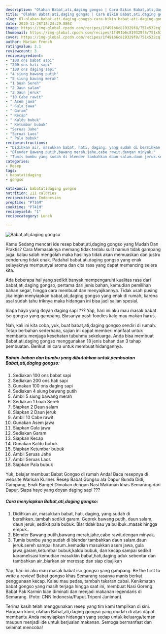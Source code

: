 ```yaml
---
description: "Olahan Babat,ati,daging gongso | Cara Bikin Babat,ati,daging gongso Yang Sedap"
title: "Olahan Babat,ati,daging gongso | Cara Bikin Babat,ati,daging gongso Yang Sedap"
slug: 61-olahan-babat-ati-daging-gongso-cara-bikin-babat-ati-daging-gongso-yang-sedap
date: 2020-11-28T18:24:29.886Z
image: https://img-global.cpcdn.com/recipes/1f491b6c819329f8/751x532cq70/babatatidaging-gongso-foto-resep-utama.jpg
thumbnail: https://img-global.cpcdn.com/recipes/1f491b6c819329f8/751x532cq70/babatatidaging-gongso-foto-resep-utama.jpg
cover: https://img-global.cpcdn.com/recipes/1f491b6c819329f8/751x532cq70/babatatidaging-gongso-foto-resep-utama.jpg
author: Marian French
ratingvalue: 3.1
reviewcount: 3
recipeingredient:
- "100 ons babat sapi"
- "200 ons hati sapi"
- "100 ons daging sapi"
- "4 siung bawang putih"
- "5 siung bawang merah"
- "1 buah Sereh"
- "2 Daun salam"
- "2 Daun jeruk"
- "10 Cabe rawit"
- " Asem jawa"
- " Gula jawa"
- " Garam"
- " Kecap"
- " Kaldu bubuk"
- " Ketumbar bubuk"
- "Seruas Jahe"
- "Seruas Laos"
- " Pala bubuk"
recipeinstructions:
- "Didihkan air, masukkan babat, hati, daging, yang sudah di bersihkan..tambah sedikit garam. Geprek bawang putih, daun salam, daun jeruk, sedikit pala bubuk. Biar tidak bau ya bu ibuk..masak hingga empuk.."
- "Blender Bawang putih,bawang merah,jahe,cabe rawit.dengan minyak."
- "Tumis bumbu yang sudah di blender tambahkan daun salam.daun jeruk.sereh sampai harum..kemudian masukkan asem jawa, gula jawa,garam,ketumbar bubuk,kaldu bubuk, dan kecap sampai sedikit karamelisasi kemudian masukkin babat,hati,daging aduk sebentar dan tambahkan air..biarkan air meresap dan siap disajikan"
categories:
- Resep
tags:
- babatatidaging
- gongso

katakunci: babatatidaging gongso 
nutrition: 211 calories
recipecuisine: Indonesian
preptime: "PT16M"
cooktime: "PT41M"
recipeyield: "1"
recipecategory: Lunch

---
```



![Babat,ati,daging gongso](https://img-global.cpcdn.com/recipes/1f491b6c819329f8/751x532cq70/babatatidaging-gongso-foto-resep-utama.jpg)

Kamu Sedang mencari ide resep babat,ati,daging gongso yang Mudah Dan Praktis? Cara Memasaknya memang tidak terlalu sulit namun tidak gampang juga. kalau salah mengolah maka hasilnya tidak akan memuaskan dan justru cenderung tidak enak. Padahal babat,ati,daging gongso yang enak selayaknya mempunyai aroma dan cita rasa yang dapat memancing selera kita.

Ada beberapa hal yang sedikit banyak mempengaruhi kualitas rasa dari babat,ati,daging gongso, pertama dari jenis bahan, kemudian pemilihan bahan segar, hingga cara membuat dan menyajikannya. Tidak usah pusing jika ingin menyiapkan babat,ati,daging gongso yang enak di rumah, karena asal sudah tahu triknya maka hidangan ini bisa jadi sajian spesial.

Siapa hayo yang doyan daging sapi ??? Yap, hari ini aku mau masak babat iso gongso yang gampang. Biasanya pasti foodies kalo mau makan harus.


Nah, kali ini kita coba, yuk, buat babat,ati,daging gongso sendiri di rumah. Tetap berbahan sederhana, sajian ini dapat memberi manfaat untuk membantu menjaga kesehatan tubuhmu sekeluarga. Anda bisa membuat Babat,ati,daging gongso menggunakan 18 jenis bahan dan 3 tahap pembuatan. Berikut ini cara untuk membuat hidangannya.

<!--inarticleads1-->

##### Bahan-bahan dan bumbu yang dibutuhkan untuk pembuatan Babat,ati,daging gongso:

1. Sediakan 100 ons babat sapi
1. Sediakan 200 ons hati sapi
1. Gunakan 100 ons daging sapi
1. Sediakan 4 siung bawang putih
1. Ambil 5 siung bawang merah
1. Sediakan 1 buah Sereh
1. Siapkan 2 Daun salam
1. Siapkan 2 Daun jeruk
1. Ambil 10 Cabe rawit
1. Gunakan  Asem jawa
1. Siapkan  Gula jawa
1. Sediakan  Garam
1. Siapkan  Kecap
1. Gunakan  Kaldu bubuk
1. Siapkan  Ketumbar bubuk
1. Ambil Seruas Jahe
1. Ambil Seruas Laos
1. Siapkan  Pala bubuk


Yuk, belajar membuat Babat Gongso di rumah Anda! Baca resepnya di website Warisan Kuliner. Resep Babat Gongso ala Dapur Bunda Didi, Gampang, Enak Banget Dimakan dengan Nasi Makanan khas Semarang dari Dapur. Siapa hayo yang doyan daging sapi ??? 

<!--inarticleads2-->

##### Cara menyiapkan Babat,ati,daging gongso:

1. Didihkan air, masukkan babat, hati, daging, yang sudah di bersihkan..tambah sedikit garam. Geprek bawang putih, daun salam, daun jeruk, sedikit pala bubuk. Biar tidak bau ya bu ibuk..masak hingga empuk..
1. Blender Bawang putih,bawang merah,jahe,cabe rawit.dengan minyak.
1. Tumis bumbu yang sudah di blender tambahkan daun salam.daun jeruk.sereh sampai harum..kemudian masukkan asem jawa, gula jawa,garam,ketumbar bubuk,kaldu bubuk, dan kecap sampai sedikit karamelisasi kemudian masukkin babat,hati,daging aduk sebentar dan tambahkan air..biarkan air meresap dan siap disajikan


Yap, hari ini aku mau masak babat iso gongso yang gampang. Be the first to write a review! Babat gongso khas Semarang rasanya manis berkat penggunaan kecap. Kalau mau pedas, tambah takaran cabai. Kenikmatan babat gongso yang masih terjaga hingga saat ini, membuat Nasi Goreng Babat Pak Karmin kian diminati dan menjadi makanan legendaris di Semarang. (Foto: CNN Indonesia/Puput Tripeni Juniman). 

Terima kasih telah menggunakan resep yang tim kami tampilkan di sini. Harapan kami, olahan Babat,ati,daging gongso yang mudah di atas dapat membantu Anda menyiapkan hidangan yang sedap untuk keluarga/teman maupun menjadi ide untuk berjualan makanan. Semoga bermanfaat dan selamat mencoba!
